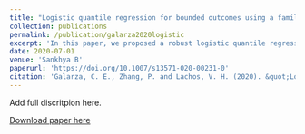 ```yaml
---
title: "Logistic quantile regression for bounded outcomes using a family of heavy-tailed distributions"
collection: publications
permalink: /publication/galarza2020logistic
excerpt: 'In this paper, we proposed a robust logistic quantile regression (QR) model by using a logit link function along an EM-based algorithm. The QR model was built on a generalized class of skewed distributions. The proposed method was compared with a nonparametric competing alternative.'
date: 2020-07-01
venue: 'Sankhya B'
paperurl: 'https://doi.org/10.1007/s13571-020-00231-0'
citation: 'Galarza, C. E., Zhang, P. and Lachos, V. H. (2020). &quot;Logistic quantile regression for bounded outcomes using a family of heavy-tailed distributions.&quot; <i>Sankhya B</i>, https://doi.org/10.1007/s13571-020-00231-0.'
---
```

Add full discritpion here.

[Download paper here](https://doi.org/10.1007/s13571-020-00231-0)
